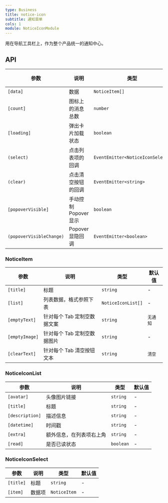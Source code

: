```yaml
---
type: Business
title: notice-icon
subtitle: 通知菜单
cols: 1
module: NoticeIconModule
---
```


用在导航工具栏上，作为整个产品统一的通知中心。

## API

参数                     | 说明                | 类型                             | 默认值
-------------------------|-------------------|----------------------------------|--------
`[data]`                 | 数据                | `NoticeItem[]`                   | -
`[count]`                | 图标上的消息总数    | `number`                         | -
`[loading]`              | 弹出卡片加载状态    | `boolean`                        | `false`
`(select)`               | 点击列表项的回调    | `EventEmitter<NoticeIconSelect>` | -
`(clear)`                | 点击清空按钮的回调  | `EventEmitter<string>`           | -
`[popoverVisible]`       | 手动控制Popover显示 | `boolean`                        | `false`
`(popoverVisibleChange)` | Popover显隐回调     | `EventEmitter<boolean>`          | -

### NoticeItem

参数           | 说明                        | 类型               | 默认值
---------------|---------------------------|--------------------|------
`[title]`      | 标题                        | `string`           | -
`[list]`       | 列表数据，格式参照下表       | `NoticeIconList[]` | -
`[emptyText]`  | 针对每个 Tab 定制空数据文案 | `string`           | `无通知`
`[emptyImage]` | 针对每个 Tab 定制空数据图片 | `string`           | -
`[clearText]`  | 针对每个 Tab 清空按钮文本   | `string`           | `清空`

### NoticeIconList

参数            | 说明                    | 类型      | 默认值
----------------|-----------------------|-----------|----
`[avatar]`      | 头像图片链接            | `string`  | -
`[title]`       | 标题                    | `string`  | -
`[description]` | 描述信息                | `string`  | -
`[datetime]`    | 时间戳                  | `string`  | -
`[extra]`       | 额外信息，在列表项右上角 | `string`  | -
`[read]`        | 是否已读状态            | `boolean` | -

### NoticeIconSelect

参数      | 说明   | 类型         | 默认值
----------|------|--------------|----
`[title]` | 标题   | `string`     | -
`[item]`  | 数据项 | `NoticeItem` | -
